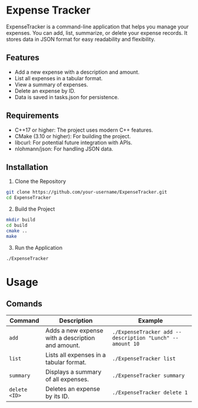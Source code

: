 # Expense Tracker

ExpenseTracker is a command-line application that helps you manage your expenses. You can add, list, summarize, or delete your expense records. It stores data in JSON format for easy readability and flexibility.

## Features

- Add a new expense with a description and amount.
- List all expenses in a tabular format.
- View a summary of expenses.
- Delete an expense by ID.
- Data is saved in tasks.json for persistence.

## Requirements

- C++17 or higher: The project uses modern C++ features.
- CMake (3.10 or higher): For building the project.
- libcurl: For potential future integration with APIs.
- nlohmann/json: For handling JSON data.

## Installation

1. Clone the Repository
  ```bash
  git clone https://github.com/your-username/ExpenseTracker.git
  cd ExpenseTracker
  ```
2. Build the Project
  ```bash
  mkdir build
  cd build
  cmake ..
  make
  ```
3. Run the Application
  ```bash
  ./ExpenseTracker
  ```

# Usage
## Comands
<table>
  <thead>
    <tr>
      <th>Command</th>
      <th>Description</th>
      <th>Example</th>
    </tr>
  </thead>
  <tbody>
    <tr>
      <td><code>add</code></td>
      <td>Adds a new expense with a description and amount.</td>
      <td><code>./ExpenseTracker add --description "Lunch" --amount 10</code></td>
    </tr>
    <tr>
      <td><code>list</code></td>
      <td>Lists all expenses in a tabular format.</td>
      <td><code>./ExpenseTracker list</code></td>
    </tr>
    <tr>
      <td><code>summary</code></td>
      <td>Displays a summary of all expenses.</td>
      <td><code>./ExpenseTracker summary</code></td>
    </tr>
    <tr>
      <td><code>delete &lt;ID&gt;</code></td>
      <td>Deletes an expense by its ID.</td>
      <td><code>./ExpenseTracker delete 1</code></td>
    </tr>
  </tbody>
</table>

